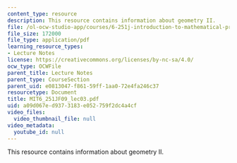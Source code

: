 ```yaml
---
content_type: resource
description: This resource contains information about geometry II.
file: /ol-ocw-studio-app/courses/6-251j-introduction-to-mathematical-programming-fall-2009/a09d067ed9373183e052759f2dc4a4cf_MIT6_251JF09_lec03.pdf
file_size: 172000
file_type: application/pdf
learning_resource_types:
- Lecture Notes
license: https://creativecommons.org/licenses/by-nc-sa/4.0/
ocw_type: OCWFile
parent_title: Lecture Notes
parent_type: CourseSection
parent_uid: e0813047-f861-59ff-1aa0-72e4fa246c37
resourcetype: Document
title: MIT6_251JF09_lec03.pdf
uid: a09d067e-d937-3183-e052-759f2dc4a4cf
video_files:
  video_thumbnail_file: null
video_metadata:
  youtube_id: null
---
```

This resource contains information about geometry II.